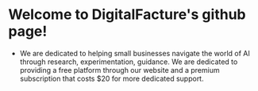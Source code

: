 # Welcome to DigitalFacture's github page! 
- We are dedicated to helping small businesses navigate the world of AI through research, experimentation, guidance. We are dedicated to providing a free platform through our website and a premium subscription that costs $20 for more dedicated support. 
